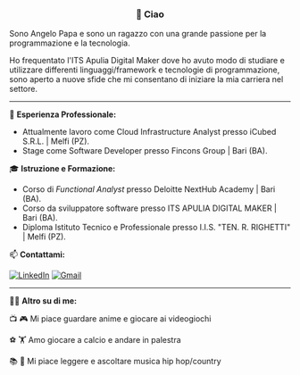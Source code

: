

<h3 align="center">👋 Ciao</h3>

Sono Angelo Papa e sono un ragazzo con una grande passione per la programmazione e la tecnologia. 

Ho frequentato l'ITS Apulia Digital Maker dove ho avuto modo di studiare e utilizzare differenti linguaggi/framework e tecnologie di programmazione, sono aperto a nuove sfide che mi consentano di iniziare la mia carriera nel settore.

---

💼 **Esperienza Professionale:**
- Attualmente lavoro come Cloud Infrastructure Analyst presso iCubed S.R.L. | Melfi (PZ).
- Stage come Software Developer presso Fincons Group | Bari (BA).
  

🎓 **Istruzione e Formazione:**
- Corso di *Functional Analyst* presso Deloitte NextHub Academy | Bari (BA).
- Corso da sviluppatore software presso ITS APULIA DIGITAL MAKER | Bari (BA).
- Diploma Istituto Tecnico e Professionale presso I.I.S. "TEN. R. RIGHETTI" | Melfi (PZ).



📫 **Contattami:**

[![LinkedIn](https://img.shields.io/badge/linkedin-%230077B5.svg?style=for-the-badge&logo=linkedin&logoColor=white)](http://linkedin.com/in/angelopapa)
[![Gmail](https://img.shields.io/badge/Gmail-D14836?style=for-the-badge&logo=gmail&logoColor=white)](mailto:angelopapa02it@gmail.com)

---

🙋🏻 **Altro su di me:**

📺 🎮 Mi piace guardare anime e giocare ai videogiochi

⚽ 🏋️ Amo giocare a calcio e andare in palestra 

📚 🎵 Mi piace leggere e ascoltare musica hip hop/country
<!--
**angelopapa/angelopapa** is a ✨ _special_ ✨ repository because its `README.md` (this file) appears on your GitHub profile.

Here are some ideas to get you started:

- 🔭 I’m currently working on ...
- 🌱 I’m currently learning ...
- 👯 I’m looking to collaborate on ...
- 🤔 I’m looking for help with ...
- 💬 Ask me about ...
- 📫 How to reach me: ...
- 😄 Pronouns: ...
- ⚡ Fun fact: ...
-->
